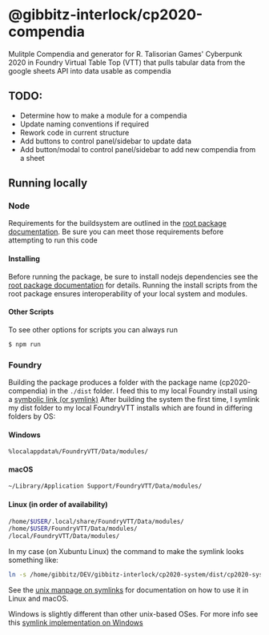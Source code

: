 # @gibbitz-interlock/cp2020-compendia
Mulitple Compendia and generator for R. Talisorian Games' Cyberpunk 2020 in Foundry Virtual Table Top (VTT) that pulls tabular data from the google sheets API into data usable as compendia

## TODO:
  * Determine how to make a module for a compendia
  * Update naming conventions if required
  * Rework code in current structure
  * Add buttons to control panel/sidebar to update data
  * Add button/modal to control panel/sidebar to add new compendia from a sheet

## Running locally
### Node
Requirements for the buildsystem are outlined in the [root package documentation](../../README.md). Be sure you can meet those requirements before attempting to run this code

#### Installing
Before running the package, be sure to install nodejs dependencies see the [root package documentation](../../README.md) for details. Running the install scripts from the root package ensures interoperability of your local system and modules.

#### Other Scripts
To see other options for scripts you can always run
```BASH
$ npm run
```

### Foundry
Building the package produces a folder with the package name (cp2020-compendia) in the `./dist` folder.
I feed this to my local Foundry install using a [symbolic link (or symlink)](https://en.wikipedia.org/wiki/Symbolic_link)
After building the system the first time, I symlink my dist folder to my local FoundryVTT installs which are found in differing folders by OS:

#### Windows
```BATCH
%localappdata%/FoundryVTT/Data/modules/
```
#### macOS
```ZSH
~/Library/Application Support/FoundryVTT/Data/modules/
```
#### Linux (in order of availability)
```BASH
/home/$USER/.local/share/FoundryVTT/Data/modules/
/home/$USER/FoundryVTT/Data/modules/
/local/FoundryVTT/Data/modules/
```
In my case (on Xubuntu Linux) the command to make the symlink looks something like:
```BASH
ln -s /home/gibbitz/DEV/gibbitz-interlock/cp2020-system/dist/cp2020-system /home/gibbitz/.local/share/FoundryVTT/Data/modules
```
See the [unix manpage on symlinks](https://www.man7.org/linux/man-pages/man2/symlink.2.html) for documentation on how to use it in Linux and macOS.

Windows is slightly different than other unix-based OSes. For more info see this [symlink implementation on Windows](https://www.howtogeek.com/16226/complete-guide-to-symbolic-links-symlinks-on-windows-or-linux/)